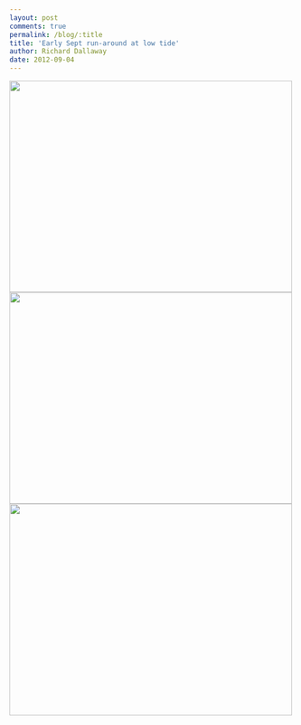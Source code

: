 ```yaml
---
layout: post
comments: true
permalink: /blog/:title
title: 'Early Sept run-around at low tide'
author: Richard Dallaway
date: 2012-09-04
---
```


<div>
<a href="//static.skitters.dallaway.com/photo 1.JPG">
<img width="500" src="//static.skitters.dallaway.com/photo 1.JPG.500.JPG" height="374">
</a>
</div><div>
<a href="//static.skitters.dallaway.com/photo 2.JPG">
<img width="500" src="//static.skitters.dallaway.com/photo 2.JPG.500.JPG" height="374">
</a>
</div><div>
<a href="//static.skitters.dallaway.com/photo 3.JPG">
<img width="500" src="//static.skitters.dallaway.com/photo 3.JPG.500.JPG" height="374">
</a>
</div>



  


  


  


    
